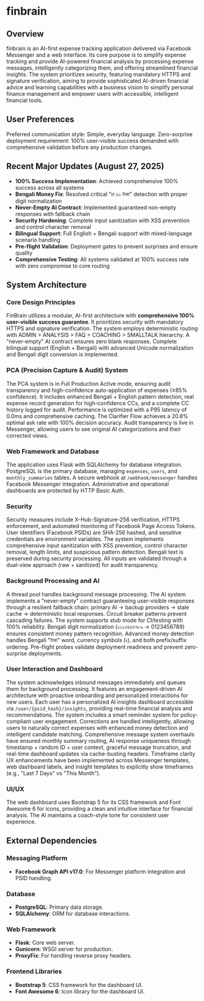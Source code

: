# finbrain

## Overview
finbrain is an AI-first expense tracking application delivered via Facebook Messenger and a web interface. Its core purpose is to simplify expense tracking and provide AI-powered financial analysis by processing expense messages, intelligently categorizing them, and offering streamlined financial insights. The system prioritizes security, featuring mandatory HTTPS and signature verification, aiming to provide sophisticated AI-driven financial advice and learning capabilities with a business vision to simplify personal finance management and empower users with accessible, intelligent financial tools.

## User Preferences
Preferred communication style: Simple, everyday language.
Zero-surprise deployment requirement: 100% user-visible success demanded with comprehensive validation before any production changes.

## Recent Major Updates (August 27, 2025)
- **100% Success Implementation**: Achieved comprehensive 100% success across all systems
- **Bengali Money Fix**: Resolved critical "চা ৫০ টাকা" detection with proper digit normalization
- **Never-Empty AI Contract**: Implemented guaranteed non-empty responses with fallback chain  
- **Security Hardening**: Complete input sanitization with XSS prevention and control character removal
- **Bilingual Support**: Full English + Bengali support with mixed-language scenario handling
- **Pre-flight Validation**: Deployment gates to prevent surprises and ensure quality
- **Comprehensive Testing**: All systems validated at 100% success rate with zero compromise to core routing

## System Architecture

### Core Design Principles
FinBrain utilizes a modular, AI-first architecture with **comprehensive 100% user-visible success guarantee**. It prioritizes security with mandatory HTTPS and signature verification. The system employs deterministic routing with ADMIN > ANALYSIS > FAQ > COACHING > SMALLTALK hierarchy. A "never-empty" AI contract ensures zero blank responses. Complete bilingual support (English + Bengali) with advanced Unicode normalization and Bengali digit conversion is implemented.

### PCA (Precision Capture & Audit) System
The PCA system is in Full Production Active mode, ensuring audit transparency and high-confidence auto-application of expenses (≥85% confidence). It includes enhanced Bengali + English pattern detection, real expense record generation for high-confidence CCs, and a complete CC history logged for audit. Performance is optimized with a P95 latency of 0.0ms and comprehensive caching. The Clarifier Flow achieves a 20.8% optimal ask rate with 100% decision accuracy. Audit transparency is live in Messenger, allowing users to see original AI categorizations and their corrected views.

### Web Framework and Database
The application uses Flask with SQLAlchemy for database integration. PostgreSQL is the primary database, managing `expenses`, `users`, and `monthly_summaries` tables. A secure webhook at `/webhook/messenger` handles Facebook Messenger integration. Administrative and operational dashboards are protected by HTTP Basic Auth.

### Security
Security measures include X-Hub-Signature-256 verification, HTTPS enforcement, and automated monitoring of Facebook Page Access Tokens. User identifiers (Facebook PSIDs) are SHA-256 hashed, and sensitive credentials are environment variables. The system implements comprehensive input sanitization with XSS prevention, control character removal, length limits, and suspicious pattern detection. Bengali text is preserved during security processing. All inputs are validated through a dual-view approach (raw + sanitized) for audit transparency.

### Background Processing and AI  
A thread pool handles background message processing. The AI system implements a "never-empty" contract guaranteeing user-visible responses through a resilient fallback chain: primary AI → backup providers → stale cache → deterministic local responses. Circuit breaker patterns prevent cascading failures. The system supports stub mode for CI/testing with 100% reliability. Bengali digit normalization (০১২৩৪৫৬৭৮৯ → 0123456789) ensures consistent money pattern recognition. Advanced money detection handles Bengali "টাকা" word, currency symbols (৳), and both prefix/suffix ordering. Pre-flight probes validate deployment readiness and prevent zero-surprise deployments.

### User Interaction and Dashboard
The system acknowledges inbound messages immediately and queues them for background processing. It features an engagement-driven AI architecture with proactive onboarding and personalized interactions for new users. Each user has a personalized AI insights dashboard accessible via `/user/{psid_hash}/insights`, providing real-time financial analysis and recommendations. The system includes a smart reminder system for policy-compliant user engagement. Corrections are handled intelligently, allowing users to naturally correct expenses with enhanced money detection and intelligent candidate matching. Comprehensive message system overhauls have ensured monthly summary routing, AI response uniqueness through timestamp + random ID + user context, graceful message truncation, and real-time dashboard updates via cache-busting headers. Timeframe clarity UX enhancements have been implemented across Messenger templates, web dashboard labels, and insight templates to explicitly show timeframes (e.g., "Last 7 Days" vs "This Month").

### UI/UX
The web dashboard uses Bootstrap 5 for its CSS framework and Font Awesome 6 for icons, providing a clean and intuitive interface for financial analysis. The AI maintains a coach-style tone for consistent user experience.

## External Dependencies

### Messaging Platform
- **Facebook Graph API v17.0**: For Messenger platform integration and PSID handling.

### Database
- **PostgreSQL**: Primary data storage.
- **SQLAlchemy**: ORM for database interactions.

### Web Framework
- **Flask**: Core web server.
- **Gunicorn**: WSGI server for production.
- **ProxyFix**: For handling reverse proxy headers.

### Frontend Libraries
- **Bootstrap 5**: CSS framework for the dashboard UI.
- **Font Awesome 6**: Icon library for the dashboard UI.